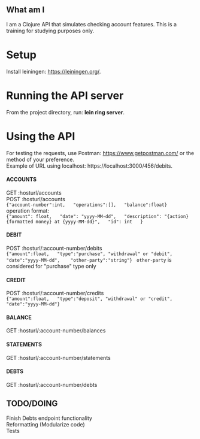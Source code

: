 ## What am I
I am a Clojure API that simulates checking account features. This is a training for studying purposes only.  

# Setup
Install leiningen: https://leiningen.org/.  

# Running the API server
From the project directory, run: **lein ring server**.  

# Using the API
For testing the requests, use Postman: https://www.getpostman.com/ or the method of your preference.  
Example of URL using localhost: https://localhost:3000/456/debits.  

#### ACCOUNTS
GET :hosturl/accounts  
POST :hosturl/accounts  
`{"account-number":int,  
  "operations":[],  
  "balance":float}`  
operation format:  
`{"amount": float,  
  "date": "yyyy-MM-dd",  
  "description": "{action} {formatted money} at {yyyy-MM-dd}",  
  "id": int  
}`  

#### DEBIT
POST :hosturl/:account-number/debits  
`{"amount":float,  
  "type":"purchase", "withdrawal" or "debit",  
  "date":"yyyy-MM-dd",  
  "other-party":"string"}`  
`other-party` is considered for "purchase" type only  

#### CREDIT
POST :hosturl/:account-number/credits  
`{"amount":float,  
  "type":"deposit", "withdrawal" or "credit",  
  "date":"yyyy-MM-dd"}`  

#### BALANCE
GET :hosturl/:account-number/balances  

#### STATEMENTS
GET :hosturl/:account-number/statements  

#### DEBTS
GET :hosturl/:account-number/debts  

## TODO/DOING
Finish Debts endpoint functionality  
Reformatting (Modularize code)  
Tests  
